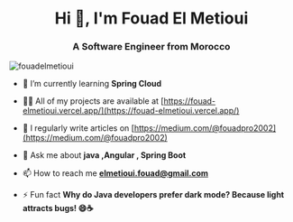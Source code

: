 <h1 align="center">Hi 👋, I'm Fouad El Metioui</h1>
<h3 align="center">A Software Engineer from Morocco</h3>

<p align="left"> <img src="https://komarev.com/ghpvc/?username=fouadelmetioui&label=Profile%20views&color=0e75b6&style=flat" alt="fouadelmetioui" /> </p>

- 🌱 I’m currently learning **Spring Cloud**

- 👨‍💻 All of my projects are available at [https://fouad-elmetioui.vercel.app/](https://fouad-elmetioui.vercel.app/)

- 📝 I regularly write articles on [https://medium.com/@fouadpro2002](https://medium.com/@fouadpro2002)

- 💬 Ask me about **java ,Angular , Spring Boot**

- 📫 How to reach me **elmetioui.fouad@gmail.com**

- ⚡ Fun fact **Why do Java developers prefer dark mode? Because light attracts bugs! 😄☕️**
 
